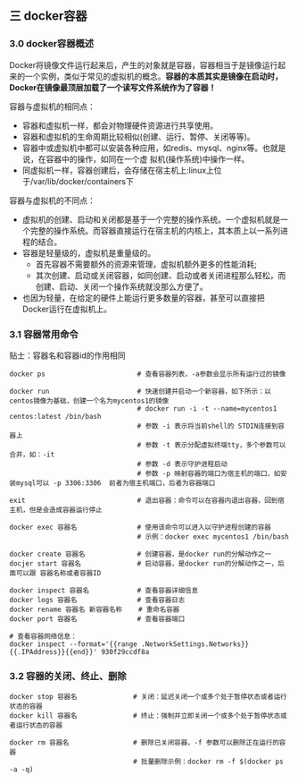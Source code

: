 ## 三 docker容器

### 3.0 docker容器概述

Docker将镜像文件运行起来后，产生的对象就是容器，容器相当于是镜像运行起来的一个实例，类似于常见的虚拟机的概念。**容器的本质其实是镜像在启动时，Docker在镜像最顶层加载了一个读写文件系统作为了容器！**  

容器与虚拟机的相同点：
- 容器和虚拟机一样，都会对物理硬件资源进行共享使用。 
- 容器和虚拟机的生命周期比较相似(创建、运行、暂停、关闭等等)。
- 容器中或虚拟机中都可以安装各种应用，如redis、mysql、nginx等。也就是说，在容器中的操作，如同在一个虚 拟机(操作系统)中操作一样。
- 同虚拟机一样，容器创建后，会存储在宿主机上:linux上位于/var/lib/docker/containers下

容器与虚拟机的不同点：
- 虚拟机的创建、启动和关闭都是基于一个完整的操作系统。一个虚拟机就是一个完整的操作系统。而容器直接运行在宿主机的内核上，其本质上以一系列进程的结合。
- 容器是轻量级的，虚拟机是重量级的。
  - 首先容器不需要额外的资源来管理，虚拟机额外更多的性能消耗;
  - 其次创建、启动或关闭容器，如同创建、启动或者关闭进程那么轻松，而创建、启动、关闭一个操作系统就没那么方便了。
- 也因为轻量，在给定的硬件上能运行更多数量的容器，甚至可以直接把Docker运行在虚拟机上。

### 3.1 容器常用命令

贴士：容器名和容器id的作用相同
```
docker ps                       # 查看容器列表，-a参数会显示所有运行过的镜像

docker run                      # 快速创建并启动一个新容器，如下所示：以centos镜像为基础，创建一个名为mycentos1的镜像
                                # docker run -i -t --name=mycentos1  centos:latest /bin/bash
                                # 参数 -i 表示将当前shell的 STDIN连接到容器上
                                # 参数 -t 表示分配虚拟终端tty，多个参数可以合并，如：-it
                                # 参数 -d 表示守护进程启动
                                # 参数 -p 映射容器的端口为宿主机的端口，如安装mysql可以 -p 3306:3306  前者为宿主机端口，后者为容器端口

exit                            # 退出容器：命令可以在容器内退出容器，回到宿主机，但是会造成容器运行停止

docker exec 容器名               # 使用该命令可以进入以守护进程创建的容器
                                # 示例：docker exec mycentos1 /bin/bash

docker create 容器名             # 创建容器，是docker run的分解动作之一
docjer start 容器名              # 启动容器，是docker run的分解动作之一，后面可以跟 容器名称或者容器ID    

docker inspect 容器名            # 查看容器详细信息
docker logs 容器名               # 查看容器日志
docker rename 容器名 新容器名称    # 重命名容器
docker port 容器名               # 查看容器端口

# 查看容器网络信息：
docker inspect --format='{{range .NetworkSettings.Networks}}{{.IPAddress}}{{end}}' 930f29ccdf8a
```

### 3.2  容器的关闭、终止、删除

```
docker stop 容器名              # 关闭：延迟关闭一个或多个处于暂停状态或者运行状态的容器 
docker kill 容器名              # 终止：强制并立即关闭一个或多个处于暂停状态或者运行状态的容器

docker rm 容器名                # 删除已关闭容器，-f 参数可以删除正在运行的容器
                               # 批量删除示例：docker rm -f $(docker ps -a -q)
```